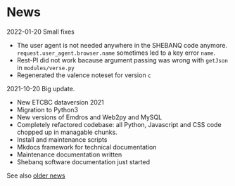 # News

2022-01-20 Small fixes

*   The user agent is not needed anywhere in the SHEBANQ code anymore. `request.user_agent.browser.name` sometimes led to a key error `name`.
*   Rest-PI did not work bacause argument passing was wrong with `getJson` in `modules/verse.py`
*   Regenerated the valence noteset for version `c`

2021-10-20 Big update.

*   New ETCBC dataversion 2021
*   Migration to Python3
*   New versions of Emdros and Web2py and MySQL
*   Completely refactored codebase: all Python, Javascript and CSS code
    chopped up in managable chunks.
*   Install and maintenance scripts
*   Mkdocs framework for technical documentation
*   Maintenance documentation written
*   Shebanq software documentation just started

See also [older news](https://github.com/ETCBC/shebanq/wiki/Changes)


